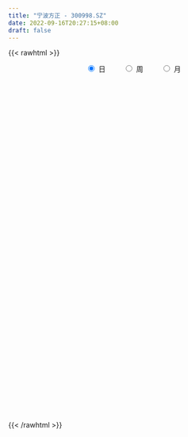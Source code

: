 ```yaml
---
title: "宁波方正 - 300998.SZ"
date: 2022-09-16T20:27:15+08:00
draft: false
---
```

{{< rawhtml >}}
    <div style="text-align: center">
        <label style="padding: 1rem;"><input style="margin-right: .5rem" type="radio" name="period" value="D" checked onclick="period_change(this)">日</label>
        <label style="padding: 1rem;"><input style="margin-right: .5rem" type="radio" name="period" value="W" onclick="period_change(this)">周</label>
        <label style="padding: 1rem;"><input style="margin-right: .5rem" type="radio" name="period" value="M" onclick="period_change(this)">月</label>
    </div>
    <div id="chart" style="height: 700px;"></div> 
    <script type="text/javascript">
        const D_v = [194118.95,189286.16,141268.18,119523.08,95847.47,95579.51,67850.25,119116.61,149115.11,89065.65,101033.4,66271.3,55108.1,84564.67,74603.07,54108.83,44601.75,29994.77,30053.89,32319.7,35624.27,26623.19,24610.77,35026.93,45873.94,32219.14,18518.28,25551.3,28344.41,23482.8,21945.53,15565.78,36540.2,29371.87,21600.37,20499.33,27660.22,21872.91,21195.63,20225.65,24763.2,18990.28,25694.02,22154.19,58344.57,153174.03,94638.72,94205.49,64392.54,51288.02,67012.03,103415.77,69422.03,57480.58,36537.52,38045.66,36395.91,29997.28,28088.37,21041.3,34044.39,23929.72,16576.25,33082.67,30580.01,21547.08,23452.25,17988.75,78002.96,52108.42,39174.55,22878.76,22743.02,22973.64,14823.04,17221.97,14241.05,14194.02,13946.41,15005.69,10749.74,7511.0,18659.13,16376.48,21943.37,15303.8,27972.08,50652.29,33476.99,27578.58,73091.59,71469.0,42311.49,29539.39,26985.57,30213.32,70508.69,55959.99,52143.88,23650.49,31963.13,27710.78,17081.02,20266.23,34044.94,39354.96,34528.13,36210.76,60694.54,193269.95,181631.54,165568.54,126355.29,99744.13,97493.49,93917.59,144104.94,124018.06,115712.22,57725.38,75499.29,57710.05,53380.93,114267.93,98161.13,82992.98,52364.32,37914.53,32248.19,42704.12,44142.1,73442.44,63804.73,60502.82,55328.79,39323.5,40423.78,29083.63,46224.78,45867.68,24391.73,21448.08,20861.97,22734.98,24075.0,26712.73,29305.54,19401.86,18542.16,15036.2,32098.54,32284.31,31231.92,41664.76,36409.11,49935.71,26315.21,34156.31,18065.42,11434.04,16442.02,14869.5,11891.48,11710.82,9557.49,8967.56,11911.31,15713.39,14377.63,14667.2,19229.46,32816.21,51779.71,36004.41,30740.94,28471.23,33263.72,30723.01,33817.22,44879.06,78578.48,60657.23,78966.59,58469.21,31936.26,30850.83,26250.72,32150.14,28500.77,24746.35,23636.05,23348.39,29350.67,17138.08,29763.08,20289.39,16133.37,12577.83,12281.66,10598.29,20249.48,14789.2,12024.0,16059.83,12618.47,15705.01,17905.01,26605.23,20608.83,15261.11,10937.78,22205.56,80656.75,83756.97,72144.37,71390.73,106399.17,69163.65,55630.95,46415.34,36068.29,51990.98,47982.72,30172.1,22206.49,33809.04,56184.74,32428.98,69283.69,41531.42,58036.23,41486.04,29753.9,24164.26,35753.16,43448.23,25065.12,23166.08,22166.0,19861.79,19748.4,24804.07,38787.77,36861.05,28663.13,20790.81,74501.21,52114.77,41749.44,41545.72,43896.87,33645.58,57368.28,41064.53,33427.36,39735.5,60912.97,57987.17,57964.51,53681.88,47949.72,44345.35,27167.85,36431.11,25521.9,45582.56,54968.11,39675.22,21305.16,20488.69,12325.66,15965.84,54387.46,32570.24,40768.27,25168.68,25229.13,18895.43,17431.79,13407.0,23257.0,25826.36,24661.9,37097.54,30013.79,25749.48,17573.68,24955.0,27508.06,17802.22,15991.16,19870.82,25850.01,14514.27,28981.55,21303.55,20763.31,20407.22,26985.4,12938.47,13412.11,10378.9,7168.47,5424.0,6596.72,8662.0,4924.0,4404.01,4299.0,4521.0,5264.63,4704.01,5352.0,4526.8,7168.21,7828.01,4957.71]
const D_histogram = [0.0,-0.1786894587,-0.5872388698,-1.0851959427,-1.4625579121,-1.6072007097,-1.6732298154,-1.2296049848,-0.8922341341,-0.8106972205,-0.5485995877,-0.4251354552,-0.2779191908,-0.0105803477,0.2089305661,0.216725555,0.1534598266,0.1520059608,0.0958505454,0.0113254387,-0.0004222621,-0.0757040802,-0.0711789384,0.0273268635,0.1482411469,0.1686723823,0.1744450902,0.2405293366,0.3027508049,0.2890381227,0.2131133884,0.1661455571,-0.025238769,-0.158566019,-0.2002903316,-0.194719471,-0.2404015738,-0.2986727933,-0.3125977935,-0.3394046556,-0.2527677559,-0.1321772299,0.0177143614,0.1512699343,0.5742033919,1.1307829926,1.2045832785,1.265286581,1.1585525434,1.0398095298,0.9901464282,1.0575182684,0.9389471762,0.7040772385,0.4880694063,0.311964001,0.137480539,0.0998441963,0.0074129805,-0.0979415061,-0.2892511034,-0.4324884126,-0.4637101645,-0.4571288652,-0.5301792512,-0.4923883274,-0.4274645096,-0.3071201504,-0.0057618907,0.1080028521,0.0750033579,0.0607020284,-0.0031714404,-0.0156262816,-0.0577057147,-0.128141228,-0.124297001,-0.0616885385,-0.025377834,-0.0558971052,-0.1112605997,-0.1586184883,-0.1617384475,-0.0944790834,0.0378328793,0.0845572786,0.1592342742,0.3186295805,0.3465441205,0.2566107078,0.356041787,0.4507145268,0.4623861707,0.3827161955,0.3263185804,0.2956548129,0.2731196377,0.0737196244,-0.070535887,-0.1833540179,-0.1648366487,-0.1839347789,-0.1856222436,-0.1637601541,-0.0960016326,0.0220795656,0.1182366361,0.5310228021,1.1908924931,1.8253720395,2.6924198106,2.6702179937,2.5318151217,2.1452895392,1.6843504035,1.3572768462,1.2494134292,0.8975710578,0.2439180676,-0.2307897818,-0.4536936789,-0.6375170741,-0.7551237328,-0.6950673045,-1.031931404,-1.1393558215,-1.3423562389,-1.3764951957,-1.3451786702,-1.2414173442,-1.1146423954,-0.8805453616,-0.7706879016,-0.5901795389,-0.6485600984,-0.7723609215,-0.669177796,-0.6407603646,-0.5890344579,-0.6919087349,-0.7500583019,-0.7224487952,-0.6683294869,-0.6186915898,-0.5941143608,-0.4734980336,-0.4262034738,-0.3280942302,-0.305915198,-0.2609555636,-0.1549781522,-0.0223400311,0.0773484794,0.1714043355,0.1985344504,0.0025144662,-0.0869763603,-0.2477588477,-0.3574403681,-0.375559766,-0.4270195864,-0.394873756,-0.4081135129,-0.3211787024,-0.2250594267,-0.1257947515,-0.0135210916,0.0097923352,-0.0366607685,-0.0113662112,0.0914216753,0.1529448836,0.293520479,0.279047977,0.3181266836,0.3203498813,0.3841417436,0.3565832428,0.422371551,0.5269401892,0.6906144044,0.8262975366,0.9794745551,0.798949631,0.646652831,0.4177267608,0.2047882087,0.1248852485,0.1137633039,-0.0421863997,-0.2142696741,-0.2988875284,-0.3037832432,-0.324132011,-0.2126002908,-0.1992691291,-0.2139094801,-0.2614194116,-0.2970888571,-0.2953483432,-0.3595609793,-0.3339289766,-0.3202133986,-0.335015796,-0.3061645691,-0.275655603,-0.3146399073,-0.2897595287,-0.2797388685,-0.291045066,-0.2500066443,-0.1579576396,0.2436725407,0.3754762974,0.5409912126,0.6481647815,0.7697496847,0.5208204329,0.1593741661,-0.0600055231,-0.3210170137,-0.3007851174,-0.1359210095,-0.0859334721,-0.0388971295,0.0843226494,0.2058833226,0.2512775392,0.4291364393,0.4352982382,0.4754800429,0.4061594887,0.318138227,0.2688717373,0.2841564039,0.122109707,0.0249720456,-0.0947315897,-0.1321052595,-0.162840889,-0.2084933926,-0.1827695759,-0.0551663064,0.0805899902,0.099284401,0.1193434285,0.1740339512,0.2350418419,0.210121648,0.1155782508,0.0835591589,0.0443538879,0.1098122479,0.1216800529,0.0837426336,0.0087280206,0.0624436181,0.1134763792,0.2173296305,0.2864471107,0.1763543658,0.1673510042,0.1075654356,0.0909534186,0.0733473267,0.1184152454,0.1816264703,0.1101685773,0.0426750275,-0.0922832038,-0.1697063124,-0.209174785,-0.091482062,-0.0095183914,0.0623686171,0.0997784704,0.1127520324,0.1081959669,0.0313799492,-0.0363559508,-0.0220147819,0.0156274967,0.0384239752,0.0863706806,-0.0096206939,-0.1250435205,-0.1958939958,-0.2761282851,-0.23232618,-0.2369915707,-0.2674216697,-0.2307474515,-0.2248859338,-0.2266447503,-0.1993858901,-0.1925662477,-0.1525273927,-0.1808488402,-0.1729009797,-0.1932969142,-0.2497319149,-0.311826189,-0.3269148921,-0.3282361033,-0.2805437891,-0.3156723523,-0.3433527377,-0.2996752872,-0.2415966999,-0.1801765699,-0.1194711116,-0.1023287054,-0.0965635893,-0.0705700716,-0.0465012728,-0.0956321978,-0.1221176083]
const D_fast = [0.0,-0.2233618234,-0.7787209519,-1.5479770105,-2.290978458,-2.8374214329,-3.3217579925,-3.1855344081,-3.0712220909,-3.1923594824,-3.0674117466,-3.0502314779,-2.9724950112,-2.7078012551,-2.4360576996,-2.374081322,-2.3989820938,-2.3624344694,-2.3946272484,-2.4763209955,-2.4881742617,-2.5823820999,-2.5956516927,-2.4903141749,-2.3323396049,-2.2697402738,-2.2203562934,-2.0941397128,-1.9562305433,-1.8976836949,-1.920330082,-1.9257615241,-2.1234555425,-2.2964242971,-2.3882211927,-2.4313301999,-2.5371126961,-2.6700521139,-2.7621265625,-2.8737845885,-2.8503396278,-2.7627934092,-2.6084732277,-2.4371001711,-1.8706158656,-1.0313405167,-0.6563944112,-0.2793694634,-0.0964653652,0.0447440037,0.2426175091,0.5743689165,0.6905346183,0.6316839902,0.5376935096,0.4395791045,0.2994657773,0.2867904837,0.196212513,0.0663726499,-0.1972497233,-0.4486091356,-0.5957584286,-0.7034593456,-0.9090545444,-0.9943607025,-1.0363030121,-0.9927386905,-0.6928209035,-0.5520554476,-0.5663041024,-0.5654299248,-0.6300962537,-0.6464576652,-0.7029635271,-0.8054343473,-0.8326643706,-0.7854780427,-0.7555117968,-0.8000053443,-0.8831839887,-0.9701964994,-1.0137510704,-0.9701114772,-0.8283412947,-0.7604775757,-0.6459920115,-0.4069393101,-0.2923887399,-0.3181694757,-0.1297279498,0.0776234217,0.2048916083,0.220900682,0.246082712,0.2893326477,0.3350773819,0.1541072747,-0.0077822084,-0.1664388438,-0.1891306368,-0.2542124617,-0.3023054873,-0.3213834363,-0.277625323,-0.1540242334,-0.0283080039,0.5172338626,1.474826677,2.5656492332,4.1058019569,4.7511546384,5.2457055468,5.3955023492,5.3556508143,5.3678964686,5.5723864089,5.4449368019,4.8522633286,4.3198580338,3.983530717,3.6403280532,3.3339404613,3.2202300635,2.625383113,2.2331197402,1.694530263,1.3162675073,1.0112893652,0.8046963552,0.6528107051,0.6667713985,0.5839568832,0.6169203611,0.396399777,0.0795087236,0.0153974,-0.1163752598,-0.2119079675,-0.4877594283,-0.7334235708,-0.8864262628,-0.9993893262,-1.1044243266,-1.2283756878,-1.226133869,-1.2853901777,-1.2693044915,-1.3236042589,-1.3438835153,-1.276650642,-1.1495975287,-1.0305718984,-0.8936649584,-0.8169012309,-1.0122925986,-1.1235275151,-1.3462497144,-1.5452913269,-1.6573006663,-1.8155153832,-1.8820879919,-1.997356127,-1.990715992,-1.950861573,-1.8830455858,-1.7741521988,-1.7483906882,-1.804008984,-1.7815559795,-1.6559126742,-1.556153245,-1.3421975298,-1.2869080376,-1.16829766,-1.085986992,-0.9261596938,-0.8645723839,-0.693191188,-0.4568875025,-0.1205596861,0.2216978302,0.6197434874,0.6389559711,0.6483223789,0.5238279989,0.3620864989,0.3134048508,0.3307237322,0.1642274286,-0.0614232642,-0.2207630006,-0.3016045263,-0.4029862968,-0.3446046493,-0.3810907699,-0.4492084909,-0.5620732753,-0.6720149351,-0.7441115069,-0.8982143879,-0.9560646293,-1.022402401,-1.1209587475,-1.1686486628,-1.2070535975,-1.3246978785,-1.3722573821,-1.432171439,-1.5162389031,-1.5377021424,-1.4851425477,-1.0225942322,-0.7969214011,-0.4961586828,-0.2269439185,0.0870784059,-0.0316457377,-0.3532484629,-0.587629533,-0.9288952769,-0.98385966,-0.8529758045,-0.8244716351,-0.7871595749,-0.6428591337,-0.4698276298,-0.3616140284,-0.0764710184,0.03851534,0.1975671555,0.2297864735,0.2212997685,0.2392512131,0.3255749807,0.1940557105,0.1031610605,-0.0402254723,-0.1106254569,-0.1820713086,-0.2798471604,-0.2998157377,-0.1860040448,-0.0301002507,0.0134152604,0.063310145,0.1615091555,0.2812775067,0.3088877248,0.2432388903,0.2321095881,0.2039927891,0.2969042111,0.3391920293,0.3221902684,0.2493576606,0.3186841626,0.3980860185,0.5562716774,0.6970009352,0.6309967818,0.6638311713,0.6309369616,0.6370632992,0.6377940389,0.7124657691,0.8210836115,0.7771678629,0.7203430699,0.5623140376,0.4424643509,0.3507021821,0.4455243897,0.5251084624,0.6125876252,0.674942096,0.7161036661,0.7385965924,0.669625562,0.5928006743,0.6016381477,0.6431873004,0.6755897728,0.7451291483,0.6467326003,0.5000488936,0.3802249194,0.2309585587,0.2166791188,0.1527658355,0.0554803191,0.0344676744,-0.0158922914,-0.0743122955,-0.0968999078,-0.1382218274,-0.1363148204,-0.209848478,-0.2451258624,-0.3138460256,-0.4327140049,-0.5727648263,-0.6695822525,-0.7529624894,-0.7754061225,-0.8894527738,-1.0029713437,-1.034212715,-1.0365333026,-1.0201573151,-0.9893196347,-0.9977594049,-1.016135186,-1.0077841863,-0.9953407057,-1.0683796801,-1.1253944927]
const D_slow = [0.0,-0.0446723647,-0.1914820821,-0.4627810678,-0.8284205458,-1.2302207233,-1.6485281771,-1.9559294233,-2.1789879568,-2.381662262,-2.5188121589,-2.6250960227,-2.6945758204,-2.6972209073,-2.6449882658,-2.590806877,-2.5524419204,-2.5144404302,-2.4904777938,-2.4876464341,-2.4877519997,-2.5066780197,-2.5244727543,-2.5176410384,-2.4805807517,-2.4384126561,-2.3948013836,-2.3346690494,-2.2589813482,-2.1867218175,-2.1334434704,-2.0919070812,-2.0982167734,-2.1378582782,-2.1879308611,-2.2366107288,-2.2967111223,-2.3713793206,-2.449528769,-2.5343799329,-2.5975718719,-2.6306161793,-2.626187589,-2.5883701054,-2.4448192575,-2.1621235093,-1.8609776897,-1.5446560444,-1.2550179086,-0.9950655261,-0.7475289191,-0.483149352,-0.2484125579,-0.0723932483,0.0496241033,0.1276151035,0.1619852383,0.1869462874,0.1887995325,0.164314156,0.0920013801,-0.016120723,-0.1320482641,-0.2463304804,-0.3788752932,-0.5019723751,-0.6088385025,-0.6856185401,-0.6870590128,-0.6600582997,-0.6413074603,-0.6261319532,-0.6269248133,-0.6308313837,-0.6452578124,-0.6772931193,-0.7083673696,-0.7237895042,-0.7301339627,-0.744108239,-0.771923389,-0.811578011,-0.8520126229,-0.8756323938,-0.866174174,-0.8450348543,-0.8052262857,-0.7255688906,-0.6389328605,-0.5747801835,-0.4857697368,-0.3730911051,-0.2574945624,-0.1618155135,-0.0802358684,-0.0063221652,0.0619577442,0.0803876503,0.0627536786,0.0169151741,-0.0242939881,-0.0702776828,-0.1166832437,-0.1576232822,-0.1816236904,-0.176103799,-0.14654464,-0.0137889395,0.2839341838,0.7402771937,1.4133821463,2.0809366448,2.7138904252,3.25021281,3.6713004109,4.0106196224,4.3229729797,4.5473657441,4.608345261,4.5506478156,4.4372243959,4.2778451273,4.0890641941,3.915297368,3.657314517,3.3724755616,3.0368865019,2.692762703,2.3564680354,2.0461136994,1.7674531005,1.5473167601,1.3546447847,1.2070999,1.0449598754,0.851869645,0.684575196,0.5243851049,0.3771264904,0.2041493067,0.0166347312,-0.1639774676,-0.3310598393,-0.4857327368,-0.634261327,-0.7526358354,-0.8591867038,-0.9412102614,-1.0176890609,-1.0829279518,-1.1216724898,-1.1272574976,-1.1079203778,-1.0650692939,-1.0154356813,-1.0148070647,-1.0365511548,-1.0984908667,-1.1878509588,-1.2817409003,-1.3884957969,-1.4872142359,-1.5892426141,-1.6695372897,-1.7258021463,-1.7572508342,-1.7606311071,-1.7581830233,-1.7673482155,-1.7701897683,-1.7473343495,-1.7090981286,-1.6357180088,-1.5659560146,-1.4864243437,-1.4063368733,-1.3103014374,-1.2211556267,-1.115562739,-0.9838276917,-0.8111740906,-0.6045997064,-0.3597310677,-0.1599936599,0.0016695478,0.1061012381,0.1572982902,0.1885196023,0.2169604283,0.2064138284,0.1528464099,0.0781245278,0.0021787169,-0.0788542858,-0.1320043585,-0.1818216408,-0.2352990108,-0.3006538637,-0.374926078,-0.4487631638,-0.5386534086,-0.6221356527,-0.7021890024,-0.7859429514,-0.8624840937,-0.9313979944,-1.0100579713,-1.0824978534,-1.1524325705,-1.2251938371,-1.2876954981,-1.327184908,-1.2662667729,-1.1723976985,-1.0371498954,-0.8751087,-0.6826712788,-0.5524661706,-0.5126226291,-0.5276240098,-0.6078782633,-0.6830745426,-0.717054795,-0.738538163,-0.7482624454,-0.727181783,-0.6757109524,-0.6128915676,-0.5056074577,-0.3967828982,-0.2779128875,-0.1763730153,-0.0968384585,-0.0296205242,0.0414185768,0.0719460035,0.0781890149,0.0545061175,0.0214798026,-0.0192304196,-0.0713537678,-0.1170461618,-0.1308377384,-0.1106902408,-0.0858691406,-0.0560332835,-0.0125247957,0.0462356648,0.0987660768,0.1276606395,0.1485504292,0.1596389012,0.1870919632,0.2175119764,0.2384476348,0.24062964,0.2562405445,0.2846096393,0.3389420469,0.4105538246,0.454642416,0.4964801671,0.523371526,0.5461098806,0.5644467123,0.5940505236,0.6394571412,0.6669992855,0.6776680424,0.6545972415,0.6121706634,0.5598769671,0.5370064516,0.5346268538,0.550219008,0.5751636256,0.6033516337,0.6304006255,0.6382456128,0.6291566251,0.6236529296,0.6275598038,0.6371657976,0.6587584677,0.6563532942,0.6250924141,0.5761189152,0.5070868439,0.4490052989,0.3897574062,0.3229019888,0.2652151259,0.2089936424,0.1523324549,0.1024859823,0.0543444204,0.0162125722,-0.0289996378,-0.0722248827,-0.1205491113,-0.18298209,-0.2609386373,-0.3426673603,-0.4247263861,-0.4948623334,-0.5737804215,-0.6596186059,-0.7345374277,-0.7949366027,-0.8399807452,-0.8698485231,-0.8954306994,-0.9195715968,-0.9372141147,-0.9488394329,-0.9727474823,-1.0032768844]
const D_data = [['2021-06-02', 40.0, 44.8, 36.68, 48.16],['2021-06-03', 47.0, 42.0, 42.0, 53.61],['2021-06-04', 36.0, 37.2, 35.5, 42.0],['2021-06-07', 35.01, 32.9, 32.5, 36.5],['2021-06-08', 32.2, 30.92, 30.59, 33.86],['2021-06-09', 30.77, 31.04, 29.37, 31.99],['2021-06-10', 30.25, 29.93, 29.88, 31.11],['2021-06-11', 30.8, 35.92, 30.7, 35.92],['2021-06-15', 38.09, 35.56, 34.92, 41.66],['2021-06-16', 34.0, 32.48, 31.59, 34.88],['2021-06-17', 31.8, 34.78, 31.08, 38.0],['2021-06-18', 34.78, 33.33, 33.0, 35.0],['2021-06-21', 32.13, 33.7, 31.61, 34.88],['2021-06-22', 32.98, 35.83, 32.98, 37.85],['2021-06-23', 35.3, 36.25, 34.6, 37.5],['2021-06-24', 36.3, 34.01, 33.9, 36.3],['2021-06-25', 34.2, 32.75, 32.07, 34.5],['2021-06-28', 32.6, 33.11, 32.0, 33.38],['2021-06-29', 33.12, 32.01, 32.0, 33.13],['2021-06-30', 31.81, 30.96, 30.6, 32.2],['2021-07-01', 30.6, 31.26, 29.82, 32.0],['2021-07-02', 30.77, 29.84, 29.77, 30.87],['2021-07-05', 30.03, 30.23, 29.5, 30.67],['2021-07-06', 30.15, 31.31, 29.83, 31.55],['2021-07-07', 31.05, 31.9, 30.91, 32.72],['2021-07-08', 31.55, 30.8, 30.5, 32.25],['2021-07-09', 30.8, 30.48, 30.0, 30.87],['2021-07-12', 30.25, 31.26, 30.25, 31.87],['2021-07-13', 31.04, 31.45, 31.02, 32.15],['2021-07-14', 31.78, 30.55, 30.13, 31.78],['2021-07-15', 30.6, 29.42, 29.28, 31.0],['2021-07-16', 29.45, 29.3, 28.95, 29.93],['2021-07-19', 29.25, 26.6, 26.6, 29.32],['2021-07-20', 26.08, 26.07, 25.59, 26.76],['2021-07-21', 26.08, 26.29, 25.95, 26.52],['2021-07-22', 26.3, 26.31, 25.9, 26.68],['2021-07-23', 26.4, 25.06, 24.95, 26.4],['2021-07-26', 25.06, 24.07, 23.68, 25.06],['2021-07-27', 23.82, 23.84, 23.8, 25.1],['2021-07-28', 23.84, 22.95, 22.59, 24.49],['2021-07-29', 23.0, 23.93, 23.0, 24.48],['2021-07-30', 23.96, 24.39, 23.9, 24.63],['2021-08-02', 24.52, 25.07, 24.52, 26.0],['2021-08-03', 24.82, 25.33, 24.81, 25.95],['2021-08-04', 25.7, 30.4, 25.14, 30.4],['2021-08-05', 30.8, 35.09, 30.43, 36.48],['2021-08-06', 32.8, 31.4, 31.05, 33.18],['2021-08-09', 31.38, 32.35, 29.86, 33.97],['2021-08-10', 32.43, 30.9, 30.4, 32.54],['2021-08-11', 30.55, 30.86, 30.17, 31.69],['2021-08-12', 30.49, 31.96, 30.2, 32.9],['2021-08-13', 31.82, 34.21, 31.19, 35.0],['2021-08-16', 34.6, 32.49, 31.59, 34.8],['2021-08-17', 31.88, 30.71, 30.65, 33.82],['2021-08-18', 30.02, 30.2, 30.0, 31.3],['2021-08-19', 31.02, 29.97, 29.97, 31.9],['2021-08-20', 29.12, 29.24, 28.43, 29.86],['2021-08-23', 29.02, 30.5, 29.02, 30.92],['2021-08-24', 31.15, 29.53, 29.47, 31.2],['2021-08-25', 29.54, 28.82, 28.71, 29.75],['2021-08-26', 28.99, 26.8, 26.7, 28.99],['2021-08-27', 27.02, 26.21, 26.13, 27.34],['2021-08-30', 26.77, 26.77, 26.33, 26.8],['2021-08-31', 26.68, 26.78, 25.43, 27.49],['2021-09-01', 26.4, 25.16, 25.03, 26.53],['2021-09-02', 24.95, 25.98, 24.95, 26.07],['2021-09-03', 25.88, 26.15, 25.78, 26.86],['2021-09-06', 26.25, 26.96, 26.09, 26.96],['2021-09-07', 28.3, 30.15, 28.28, 32.35],['2021-09-08', 28.61, 28.87, 28.3, 29.16],['2021-09-09', 28.2, 27.23, 27.15, 28.85],['2021-09-10', 27.24, 27.3, 27.0, 27.95],['2021-09-13', 27.09, 26.4, 26.24, 27.23],['2021-09-14', 26.4, 26.74, 26.3, 27.29],['2021-09-15', 26.91, 26.1, 26.02, 27.11],['2021-09-16', 26.31, 25.27, 25.27, 26.47],['2021-09-17', 25.3, 25.82, 25.3, 25.94],['2021-09-22', 25.51, 26.56, 25.33, 26.58],['2021-09-23', 26.7, 26.36, 26.21, 26.78],['2021-09-24', 26.4, 25.4, 25.4, 26.66],['2021-09-27', 25.5, 24.68, 24.47, 25.8],['2021-09-28', 24.61, 24.28, 24.2, 24.9],['2021-09-29', 24.0, 24.45, 23.89, 26.1],['2021-09-30', 24.45, 25.28, 24.01, 25.9],['2021-10-08', 25.29, 26.49, 25.01, 26.49],['2021-10-11', 26.49, 25.83, 25.7, 26.6],['2021-10-12', 25.79, 26.49, 25.79, 27.4],['2021-10-13', 26.3, 28.27, 25.6, 29.0],['2021-10-14', 27.5, 27.3, 27.01, 28.38],['2021-10-15', 27.26, 25.81, 25.8, 27.3],['2021-10-18', 25.81, 28.38, 25.36, 30.3],['2021-10-19', 27.99, 29.11, 27.65, 29.98],['2021-10-20', 28.6, 28.68, 27.8, 29.49],['2021-10-21', 28.8, 27.66, 27.47, 29.1],['2021-10-22', 27.65, 27.85, 26.9, 28.16],['2021-10-25', 27.58, 28.18, 27.06, 28.53],['2021-10-26', 29.56, 28.37, 28.3, 32.49],['2021-10-27', 26.29, 25.7, 25.68, 27.5],['2021-10-28', 25.4, 25.47, 23.88, 26.65],['2021-10-29', 25.25, 25.07, 24.37, 25.5],['2021-11-01', 25.0, 26.32, 24.82, 26.56],['2021-11-02', 27.03, 25.7, 25.54, 27.48],['2021-11-03', 25.33, 25.7, 25.18, 26.28],['2021-11-04', 26.03, 25.89, 25.71, 26.45],['2021-11-05', 25.55, 26.58, 25.42, 27.16],['2021-11-08', 26.58, 27.66, 26.21, 27.95],['2021-11-09', 27.17, 28.0, 27.15, 28.1],['2021-11-10', 33.6, 33.6, 33.6, 33.6],['2021-11-11', 39.99, 40.32, 39.0, 40.32],['2021-11-12', 43.0, 44.8, 38.77, 47.8],['2021-11-15', 43.31, 53.76, 42.7, 53.76],['2021-11-16', 51.0, 47.31, 45.18, 51.5],['2021-11-17', 46.86, 47.85, 45.94, 49.38],['2021-11-18', 46.06, 45.62, 43.73, 47.2],['2021-11-19', 45.46, 44.42, 43.21, 45.8],['2021-11-22', 43.74, 45.73, 43.74, 46.01],['2021-11-23', 46.1, 48.94, 44.11, 50.49],['2021-11-24', 47.0, 46.13, 46.02, 50.99],['2021-11-25', 43.89, 40.73, 40.61, 44.3],['2021-11-26', 41.22, 40.57, 40.08, 41.4],['2021-11-29', 40.4, 42.2, 40.4, 42.98],['2021-11-30', 42.3, 41.77, 40.96, 43.45],['2021-12-01', 40.72, 41.82, 40.72, 42.8],['2021-12-02', 42.35, 43.88, 40.4, 45.3],['2021-12-03', 41.33, 38.0, 37.73, 41.95],['2021-12-06', 37.95, 39.3, 37.18, 40.58],['2021-12-07', 38.8, 36.72, 36.45, 39.3],['2021-12-08', 36.49, 37.51, 36.49, 37.56],['2021-12-09', 37.41, 37.59, 37.02, 37.9],['2021-12-10', 37.5, 38.14, 37.08, 38.95],['2021-12-13', 37.0, 38.38, 36.5, 38.88],['2021-12-14', 37.97, 40.14, 37.68, 40.49],['2021-12-15', 39.0, 39.06, 38.54, 40.78],['2021-12-16', 39.06, 40.37, 38.8, 40.75],['2021-12-17', 39.77, 37.37, 37.2, 40.4],['2021-12-20', 36.91, 35.62, 35.62, 37.82],['2021-12-21', 36.49, 37.94, 35.8, 38.1],['2021-12-22', 37.76, 36.92, 36.83, 38.46],['2021-12-23', 38.16, 37.0, 36.6, 38.9],['2021-12-24', 37.11, 34.45, 34.33, 37.62],['2021-12-27', 34.35, 34.01, 33.5, 34.6],['2021-12-28', 34.02, 34.4, 33.8, 34.54],['2021-12-29', 34.01, 34.36, 33.66, 34.76],['2021-12-30', 34.48, 34.01, 33.98, 35.31],['2021-12-31', 34.45, 33.33, 33.26, 34.75],['2022-01-04', 33.58, 34.4, 33.58, 34.6],['2022-01-05', 34.05, 33.46, 32.4, 34.71],['2022-01-06', 33.3, 34.06, 33.01, 34.44],['2022-01-07', 34.06, 33.04, 32.77, 34.5],['2022-01-10', 33.02, 33.13, 32.16, 33.4],['2022-01-11', 33.09, 33.98, 32.75, 34.85],['2022-01-12', 33.83, 34.73, 33.31, 34.73],['2022-01-13', 34.74, 34.81, 34.05, 35.5],['2022-01-14', 34.57, 35.21, 34.57, 36.36],['2022-01-17', 34.77, 34.7, 34.51, 36.14],['2022-01-18', 34.27, 31.38, 31.32, 34.58],['2022-01-19', 31.27, 31.76, 31.08, 32.93],['2022-01-20', 31.58, 29.9, 29.49, 32.32],['2022-01-21', 29.9, 29.4, 29.12, 30.29],['2022-01-24', 29.56, 29.73, 29.25, 30.15],['2022-01-25', 29.67, 28.61, 28.44, 30.45],['2022-01-26', 28.86, 29.07, 28.5, 29.91],['2022-01-27', 29.35, 28.01, 27.94, 29.35],['2022-01-28', 28.27, 28.94, 28.01, 28.95],['2022-02-07', 29.06, 29.09, 28.98, 29.85],['2022-02-08', 29.06, 29.27, 28.51, 29.3],['2022-02-09', 29.15, 29.7, 29.0, 29.7],['2022-02-10', 29.7, 28.7, 28.45, 29.81],['2022-02-11', 28.43, 27.5, 27.26, 28.7],['2022-02-14', 27.25, 28.07, 26.99, 28.65],['2022-02-15', 28.19, 29.17, 27.81, 29.37],['2022-02-16', 30.22, 28.95, 28.22, 30.5],['2022-02-17', 28.95, 30.43, 28.62, 31.5],['2022-02-18', 28.89, 28.83, 27.9, 29.49],['2022-02-21', 28.5, 29.59, 28.41, 29.78],['2022-02-22', 29.63, 29.29, 28.66, 30.35],['2022-02-23', 29.3, 30.33, 29.17, 30.6],['2022-02-24', 30.2, 29.4, 29.0, 30.89],['2022-02-25', 29.77, 30.82, 29.77, 31.14],['2022-02-28', 30.68, 32.0, 29.69, 32.0],['2022-03-01', 32.0, 33.83, 31.36, 37.4],['2022-03-02', 33.82, 34.8, 33.01, 35.27],['2022-03-03', 34.6, 36.46, 33.81, 37.1],['2022-03-04', 35.51, 32.88, 32.85, 35.51],['2022-03-07', 32.41, 32.9, 32.3, 33.92],['2022-03-08', 33.3, 31.34, 30.96, 33.35],['2022-03-09', 31.5, 30.61, 29.27, 32.0],['2022-03-10', 30.69, 31.64, 30.69, 32.93],['2022-03-11', 31.45, 32.38, 31.01, 32.45],['2022-03-14', 32.0, 30.17, 30.17, 32.0],['2022-03-15', 30.0, 29.0, 29.0, 31.19],['2022-03-16', 30.03, 29.21, 27.85, 30.03],['2022-03-17', 29.32, 29.73, 29.32, 30.95],['2022-03-18', 29.4, 29.21, 28.77, 29.6],['2022-03-21', 29.66, 30.88, 29.31, 30.98],['2022-03-22', 30.5, 29.8, 29.7, 30.84],['2022-03-23', 30.0, 29.25, 29.1, 30.23],['2022-03-24', 29.0, 28.44, 28.36, 29.19],['2022-03-25', 28.47, 28.09, 28.02, 29.04],['2022-03-28', 28.1, 28.17, 27.58, 28.63],['2022-03-29', 28.18, 26.84, 26.56, 28.83],['2022-03-30', 26.73, 27.5, 26.73, 27.66],['2022-03-31', 27.5, 27.1, 27.0, 27.86],['2022-04-01', 27.1, 26.37, 26.11, 27.1],['2022-04-06', 26.4, 26.58, 26.06, 26.99],['2022-04-07', 26.39, 26.4, 25.98, 27.23],['2022-04-08', 26.29, 25.13, 24.98, 26.4],['2022-04-11', 26.18, 25.5, 25.4, 27.5],['2022-04-12', 25.01, 25.02, 24.08, 25.19],['2022-04-13', 24.53, 24.35, 23.9, 25.19],['2022-04-14', 24.35, 24.69, 24.31, 25.15],['2022-04-15', 24.5, 25.34, 23.82, 25.97],['2022-04-18', 26.38, 30.41, 26.38, 30.41],['2022-04-19', 30.42, 28.55, 28.16, 31.5],['2022-04-20', 28.85, 29.99, 28.29, 31.35],['2022-04-21', 28.5, 30.34, 28.5, 31.57],['2022-04-22', 29.89, 31.6, 29.32, 34.35],['2022-04-25', 29.63, 27.04, 26.49, 29.7],['2022-04-26', 26.04, 24.17, 24.06, 27.35],['2022-04-27', 23.0, 24.34, 21.77, 24.44],['2022-04-28', 23.58, 22.28, 22.1, 24.31],['2022-04-29', 22.29, 24.81, 22.29, 25.35],['2022-05-05', 25.5, 26.85, 25.42, 27.17],['2022-05-06', 25.54, 25.8, 25.3, 26.79],['2022-05-09', 25.82, 25.87, 25.66, 26.64],['2022-05-10', 25.87, 27.2, 25.05, 27.2],['2022-05-11', 27.2, 27.86, 26.9, 29.51],['2022-05-12', 27.46, 27.45, 27.38, 28.4],['2022-05-13', 27.85, 29.91, 27.35, 30.68],['2022-05-16', 29.67, 28.54, 28.28, 29.82],['2022-05-17', 28.64, 29.41, 27.46, 30.2],['2022-05-18', 29.0, 28.28, 28.13, 29.5],['2022-05-19', 27.9, 27.89, 26.96, 28.55],['2022-05-20', 28.52, 28.23, 27.68, 28.6],['2022-05-23', 28.28, 29.17, 28.23, 29.47],['2022-05-24', 28.98, 26.72, 26.72, 30.15],['2022-05-25', 26.53, 26.9, 26.2, 27.44],['2022-05-26', 27.4, 26.01, 25.7, 27.4],['2022-05-27', 26.06, 26.53, 26.06, 27.95],['2022-05-30', 26.6, 26.31, 25.63, 27.0],['2022-05-31', 26.31, 25.76, 25.35, 26.89],['2022-06-01', 25.8, 26.43, 25.58, 27.2],['2022-06-02', 26.44, 28.01, 26.25, 28.01],['2022-06-06', 28.25, 28.82, 27.83, 29.0],['2022-06-07', 28.84, 27.83, 27.8, 28.9],['2022-06-08', 27.88, 28.03, 26.6, 28.2],['2022-06-09', 29.6, 28.78, 28.6, 32.0],['2022-06-10', 28.48, 29.34, 26.89, 29.73],['2022-06-13', 28.51, 28.55, 27.83, 29.24],['2022-06-14', 28.0, 27.5, 26.55, 28.1],['2022-06-15', 27.8, 28.04, 27.25, 29.36],['2022-06-16', 27.66, 27.83, 27.63, 28.48],['2022-06-17', 27.65, 29.3, 27.11, 29.47],['2022-06-20', 29.29, 28.96, 28.33, 29.3],['2022-06-21', 29.0, 28.38, 27.89, 29.19],['2022-06-22', 28.72, 27.68, 27.68, 29.13],['2022-06-23', 27.83, 29.3, 27.83, 29.5],['2022-06-24', 29.16, 29.66, 28.71, 31.0],['2022-06-27', 29.68, 30.92, 29.27, 31.45],['2022-06-28', 30.69, 31.21, 30.18, 31.57],['2022-06-29', 30.88, 29.1, 29.0, 30.88],['2022-06-30', 29.39, 30.25, 29.19, 31.5],['2022-07-01', 29.37, 29.61, 29.02, 30.15],['2022-07-04', 30.68, 30.1, 29.86, 31.31],['2022-07-05', 29.76, 30.14, 29.31, 30.9],['2022-07-06', 29.65, 31.16, 29.41, 31.19],['2022-07-07', 31.2, 31.89, 30.52, 32.52],['2022-07-08', 31.31, 30.39, 30.2, 31.74],['2022-07-11', 30.12, 30.22, 29.19, 30.42],['2022-07-12', 30.0, 28.9, 28.89, 30.25],['2022-07-13', 28.7, 29.03, 28.26, 29.25],['2022-07-14', 28.6, 29.12, 28.6, 29.88],['2022-07-15', 28.8, 31.26, 28.8, 31.94],['2022-07-18', 31.01, 31.39, 30.91, 31.88],['2022-07-19', 31.38, 31.78, 30.91, 32.5],['2022-07-20', 32.48, 31.79, 31.14, 32.69],['2022-07-21', 32.3, 31.79, 30.9, 32.3],['2022-07-22', 31.79, 31.77, 31.3, 32.25],['2022-07-25', 32.0, 30.79, 30.55, 32.0],['2022-07-26', 30.81, 30.6, 29.71, 31.1],['2022-07-27', 30.41, 31.55, 30.41, 31.88],['2022-07-28', 31.73, 32.07, 31.5, 32.3],['2022-07-29', 32.0, 32.16, 31.71, 32.8],['2022-08-01', 33.06, 32.81, 31.88, 33.64],['2022-08-02', 32.45, 31.0, 30.79, 32.57],['2022-08-03', 31.0, 30.22, 30.01, 32.04],['2022-08-04', 30.38, 30.23, 29.8, 30.74],['2022-08-05', 30.25, 29.59, 29.22, 30.7],['2022-08-08', 29.34, 30.91, 29.02, 30.92],['2022-08-09', 30.98, 30.28, 30.2, 31.3],['2022-08-10', 30.02, 29.71, 29.55, 30.24],['2022-08-11', 29.95, 30.41, 29.5, 30.48],['2022-08-12', 30.69, 29.99, 29.51, 30.97],['2022-08-15', 29.6, 29.75, 29.2, 29.75],['2022-08-16', 30.09, 30.03, 29.9, 30.77],['2022-08-17', 30.0, 29.72, 29.26, 30.23],['2022-08-18', 29.67, 30.13, 29.5, 30.39],['2022-08-19', 29.85, 29.17, 29.05, 30.09],['2022-08-22', 28.88, 29.42, 27.65, 29.77],['2022-08-23', 29.02, 28.87, 28.73, 29.45],['2022-08-24', 28.85, 28.01, 27.81, 28.98],['2022-08-25', 28.01, 27.36, 27.07, 28.26],['2022-08-26', 27.45, 27.44, 27.08, 27.72],['2022-08-29', 27.09, 27.25, 26.85, 27.45],['2022-08-30', 27.25, 27.68, 27.0, 27.7],['2022-08-31', 27.69, 26.36, 26.35, 27.69],['2022-09-01', 26.41, 25.93, 25.79, 26.67],['2022-09-02', 26.01, 26.51, 26.01, 26.6],['2022-09-05', 26.51, 26.64, 26.37, 26.83],['2022-09-06', 26.61, 26.72, 26.41, 26.79],['2022-09-07', 26.7, 26.8, 26.5, 27.17],['2022-09-08', 26.81, 26.25, 26.25, 27.02],['2022-09-09', 26.18, 25.96, 25.82, 26.34],['2022-09-13', 25.99, 26.1, 25.9, 26.45],['2022-09-14', 25.55, 26.03, 25.01, 26.1],['2022-09-15', 26.04, 24.85, 24.58, 26.38],['2022-09-16', 24.8, 24.7, 24.7, 25.13]]
const W_v = [524673.29,497916.92,405485.46,312986.42,154615.82,156249.06,114889.82,135671.99,107047.67,354005.53,380313.85,237881.7,137101.06,125238.26,210153.44,92002.72,43146.12,53296.35,21943.37,154983.74,243397.04,232476.37,131066.1,364058.34,670792.99,535478.1899999999,399019.33,248224.14,297220.88,200923.37,113511.76,93962.29,152315.73,164881.76,66347.86,60527.38,154496.99,157016.12,321550.57,149688.72,118219.54,91045.33,73720.8,46228.49,95618.51,414347.99,259269.21,78154.82,213912.94,194971.85,149598.59,103202.03,212930.97,218205.89,233127.53,231109.31,202178.9,124472.81,142631.75,104584.05,135389.49,107022.27,105969.9,70883.35,30010.73,24140.64,24480.73]
const W_histogram = [0.0,-0.0816866097,-0.293705616,-0.4473571382,-0.7040459246,-0.7837030522,-0.8625863378,-1.1301654445,-1.2715835619,-0.8334951896,-0.3212831769,-0.2852320575,-0.4250628512,-0.4772955936,-0.3935782214,-0.3959819656,-0.3836895023,-0.3428103269,-0.2004976811,-0.1222271752,0.0856625151,0.056100696,0.1529084635,1.3898920695,2.0864946854,2.1816770686,1.9716254098,1.7497223578,1.4699615615,1.0280438583,0.6201840785,0.3066069649,0.2248552641,-0.2170846479,-0.5196970508,-0.780475044,-0.8228078371,-0.682009252,-0.4277866881,-0.2781971453,-0.3717903791,-0.4812259576,-0.6320482041,-0.7688314165,-0.7953568975,-0.3634748135,-0.4989038014,-0.48517444,-0.1784583089,-0.073279844,-0.1010442465,-0.0075087356,0.1475963893,0.2453946871,0.3271151889,0.367563712,0.432154289,0.5132493155,0.576293718,0.6157478378,0.4480440763,0.347806355,0.2164593967,0.0139317671,-0.1715713175,-0.3120376109,-0.4615115854]
const W_fast = [0.0,-0.1021082621,-0.3875536725,-0.6530444792,-1.0857447468,-1.3613276374,-1.6558575074,-2.2059779752,-2.6652919831,-2.4355774083,-2.0036861897,-2.0389430847,-2.2850395912,-2.456596232,-2.4712734151,-2.5726726508,-2.656302563,-2.7011259693,-2.6089377439,-2.5612240317,-2.3319187126,-2.3474553577,-2.2124204744,-0.627963851,0.5902624363,1.2308640866,1.5137187802,1.7292463177,1.8169759118,1.6320691731,1.3792554129,1.1423300406,1.1167921558,0.6205810819,0.1880444162,-0.267852338,-0.5158870903,-0.5455908183,-0.3983149263,-0.3182746699,-0.5048154984,-0.7345575664,-1.0433918639,-1.3723829304,-1.5977476358,-1.2567342552,-1.5168891935,-1.624453442,-1.3623518882,-1.2754933843,-1.3285188483,-1.2368605213,-1.0448562991,-0.8857093295,-0.7222100305,-0.5898705794,-0.4172414302,-0.2078340748,-0.0007162427,0.1926748364,0.136982094,0.1236959614,0.0464638523,-0.1525808355,-0.3809767495,-0.5994524456,-0.8643043164]
const W_slow = [0.0,-0.0204216524,-0.0938480564,-0.205687341,-0.3816988221,-0.5776245852,-0.7932711696,-1.0758125307,-1.3937084212,-1.6020822186,-1.6824030128,-1.7537110272,-1.85997674,-1.9793006384,-2.0776951937,-2.1766906851,-2.2726130607,-2.3583156425,-2.4084400627,-2.4389968565,-2.4175812277,-2.4035560537,-2.3653289379,-2.0178559205,-1.4962322492,-0.950812982,-0.4579066296,-0.0204760401,0.3470143503,0.6040253148,0.7590713345,0.8357230757,0.8919368917,0.8376657297,0.707741467,0.512622706,0.3069207468,0.1364184337,0.0294717617,-0.0400775246,-0.1330251194,-0.2533316088,-0.4113436598,-0.6035515139,-0.8023907383,-0.8932594417,-1.017985392,-1.139279002,-1.1838935793,-1.2022135403,-1.2274746019,-1.2293517858,-1.1924526884,-1.1311040167,-1.0493252194,-0.9574342914,-0.8493957192,-0.7210833903,-0.5770099608,-0.4230730014,-0.3110619823,-0.2241103935,-0.1699955444,-0.1665126026,-0.209405432,-0.2874148347,-0.402792731]
const W_data = [['2021-06-04', 40.0, 37.2, 35.5, 53.61],['2021-06-11', 35.01, 35.92, 29.37, 36.5],['2021-06-18', 38.09, 33.33, 31.08, 41.66],['2021-06-25', 32.13, 32.75, 31.61, 37.85],['2021-07-02', 32.6, 29.84, 29.77, 33.38],['2021-07-09', 30.03, 30.48, 29.5, 32.72],['2021-07-16', 30.25, 29.3, 28.95, 32.15],['2021-07-23', 29.25, 25.06, 24.95, 29.32],['2021-07-30', 25.06, 24.39, 22.59, 25.1],['2021-08-06', 24.52, 31.4, 24.52, 36.48],['2021-08-13', 31.38, 34.21, 29.86, 35.0],['2021-08-20', 34.6, 29.24, 28.43, 34.8],['2021-08-27', 29.02, 26.21, 26.13, 31.2],['2021-09-03', 26.77, 26.15, 24.95, 27.49],['2021-09-10', 26.25, 27.3, 26.09, 32.35],['2021-09-17', 27.09, 25.82, 25.27, 27.29],['2021-09-24', 25.51, 25.4, 25.33, 26.78],['2021-09-30', 25.5, 25.28, 23.89, 26.1],['2021-10-08', 25.29, 26.49, 25.01, 26.49],['2021-10-15', 26.49, 25.81, 25.6, 29.0],['2021-10-22', 25.81, 27.85, 25.36, 30.3],['2021-10-29', 27.58, 25.07, 23.88, 32.49],['2021-11-05', 25.0, 26.58, 24.82, 27.48],['2021-11-12', 26.58, 44.8, 26.21, 47.8],['2021-11-19', 43.31, 44.42, 42.7, 53.76],['2021-11-26', 43.74, 40.57, 40.08, 50.99],['2021-12-03', 40.4, 38.0, 37.73, 45.3],['2021-12-10', 37.95, 38.14, 36.45, 40.58],['2021-12-17', 37.0, 37.37, 36.5, 40.78],['2021-12-24', 36.91, 34.45, 34.33, 38.9],['2021-12-31', 34.35, 33.33, 33.26, 35.31],['2022-01-07', 33.58, 33.04, 32.4, 34.71],['2022-01-14', 33.02, 35.21, 32.16, 36.36],['2022-01-21', 34.77, 29.4, 29.12, 36.14],['2022-01-28', 29.56, 28.94, 27.94, 30.45],['2022-02-11', 29.06, 27.5, 27.26, 29.85],['2022-02-18', 27.25, 28.83, 26.99, 31.5],['2022-02-25', 28.5, 30.82, 28.41, 31.14],['2022-03-04', 30.68, 32.88, 29.69, 37.4],['2022-03-11', 32.41, 32.38, 29.27, 33.92],['2022-03-18', 32.0, 29.21, 27.85, 32.0],['2022-03-25', 29.66, 28.09, 28.02, 30.98],['2022-04-01', 28.1, 26.37, 26.11, 28.83],['2022-04-08', 26.4, 25.13, 24.98, 27.23],['2022-04-15', 26.18, 25.34, 23.82, 27.5],['2022-04-22', 26.38, 31.6, 26.38, 34.35],['2022-04-29', 29.63, 24.81, 21.77, 29.7],['2022-05-06', 25.5, 25.8, 25.3, 27.17],['2022-05-13', 25.82, 29.91, 25.05, 30.68],['2022-05-20', 29.67, 28.23, 26.96, 30.2],['2022-05-27', 28.28, 26.53, 25.7, 30.15],['2022-06-02', 26.6, 28.01, 25.35, 28.01],['2022-06-10', 28.25, 29.34, 26.6, 32.0],['2022-06-17', 28.51, 29.3, 26.55, 29.47],['2022-06-24', 29.29, 29.66, 27.68, 31.0],['2022-07-01', 29.68, 29.61, 29.0, 31.57],['2022-07-08', 30.68, 30.39, 29.31, 32.52],['2022-07-15', 30.12, 31.26, 28.26, 31.94],['2022-07-22', 31.01, 31.77, 30.9, 32.69],['2022-07-29', 32.0, 32.16, 29.71, 32.8],['2022-08-05', 33.06, 29.59, 29.22, 33.64],['2022-08-12', 29.34, 29.99, 29.02, 31.3],['2022-08-19', 29.6, 29.17, 29.05, 30.77],['2022-08-26', 28.88, 27.44, 27.07, 29.77],['2022-09-02', 27.09, 26.51, 25.79, 27.7],['2022-09-09', 26.51, 25.96, 25.82, 27.17],['2022-09-16', 25.99, 24.7, 24.58, 26.45]]
const M_v = [1833430.4499999997,576105.9999999999,1158961.0599999998,474177.9699999999,652800.52,1834604.96,1125690.1399999999,477507.64,416919.55,693286.0699999999,831524.0299999999,676248.39,931797.6900000001,601035.36,439947.73,57949.38]
const M_histogram = [0.0,-0.4192820513,-0.5066206151,-0.6284210213,-0.6816793792,0.3915253623,0.5092477516,0.2792219709,0.3180978979,0.014764652,-0.3206269929,-0.4510304324,-0.2191727528,0.0634387819,-0.1291318919,-0.3449432493]
const M_fast = [0.0,-0.5241025641,-0.7380962817,-1.0170019432,-1.240680146,-0.0695940638,0.1754402634,0.0152199754,0.1336203769,-0.1660217061,-0.5815700992,-0.8247311468,-0.6476666553,-0.3491954252,-0.574049072,-0.8760962417]
const M_slow = [0.0,-0.1048205128,-0.2314756666,-0.3885809219,-0.5590007667,-0.4611194262,-0.3338074882,-0.2640019955,-0.184477521,-0.180786358,-0.2609431063,-0.3737007144,-0.4284939026,-0.4126342071,-0.4449171801,-0.5311529924]
const M_data = [['2021-06-30', 40.0, 30.96, 29.37, 53.61],['2021-07-30', 30.6, 24.39, 22.59, 32.72],['2021-08-31', 24.52, 26.78, 24.52, 36.48],['2021-09-30', 26.4, 25.28, 23.89, 32.35],['2021-10-29', 25.29, 25.07, 23.88, 32.49],['2021-11-30', 25.0, 41.77, 24.82, 53.76],['2021-12-31', 40.72, 33.33, 33.26, 45.3],['2022-01-28', 33.58, 28.94, 27.94, 36.36],['2022-02-28', 29.06, 32.0, 26.99, 32.0],['2022-03-31', 32.0, 27.1, 26.56, 37.4],['2022-04-29', 27.1, 24.81, 21.77, 34.35],['2022-05-31', 25.5, 25.76, 25.05, 30.68],['2022-06-30', 25.8, 30.25, 25.58, 32.0],['2022-07-29', 29.37, 32.16, 28.26, 32.8],['2022-08-31', 33.06, 26.36, 26.35, 33.64],['2022-09-30', 26.41, 24.7, 24.58, 27.17]]
        const D_a = [null,53.61,null,null,null,29.37,null,null,null,null,null,null,null,37.85,null,null,null,null,null,null,null,null,29.5,null,null,null,null,null,32.15,null,null,null,null,null,null,null,null,null,null,22.59,null,null,null,null,null,36.48,null,null,null,null,null,null,null,null,null,null,null,null,null,null,null,null,null,null,null,24.95,null,null,null,null,null,null,null,27.29,null,null,null,null,null,null,null,null,23.89,null,null,null,null,null,null,null,null,null,null,null,null,null,32.49,null,null,null,null,null,25.18,null,null,null,null,null,null,null,53.76,null,null,null,null,null,null,null,null,null,null,null,null,null,null,null,36.45,null,null,null,null,null,40.78,null,null,null,null,null,null,null,null,null,null,null,null,null,null,null,null,32.16,null,null,null,36.36,null,null,null,null,null,null,null,null,null,null,null,null,null,null,null,26.99,null,null,null,null,null,null,null,null,null,null,37.4,null,null,null,null,null,null,null,null,null,null,null,null,null,null,null,null,null,null,null,null,null,null,null,null,null,null,null,null,null,null,23.82,null,null,null,null,34.35,null,null,null,null,null,null,null,null,25.05,null,null,null,null,null,null,null,null,null,30.15,null,null,null,null,25.35,null,null,null,null,null,32.0,null,null,null,null,null,null,null,null,27.68,null,null,null,31.57,null,null,null,null,null,null,null,null,null,null,28.26,null,null,null,null,32.69,null,null,null,29.71,null,null,null,33.64,null,null,null,null,29.02,null,null,null,30.97,null,null,null,null,null,null,null,null,null,null,null,null,null,25.79,null,null,null,null,null,null,26.45,null,null,null]
const W_a = [null,null,null,null,null,null,null,null,22.59,null,null,null,null,null,null,null,null,null,null,null,null,null,null,null,53.76,null,null,null,null,null,null,null,null,null,null,null,null,null,null,null,null,null,null,null,null,null,21.77,null,null,null,null,null,null,null,null,null,null,null,null,null,33.64,null,null,null,null,null,null]
const M_a = [null,22.59,null,null,null,53.76,null,null,null,null,null,null,null,null,null,null]
        const D_b = [[{ coord: ['2021-06-03', 37.85] }, { coord: ['2021-08-05', 29.5] }],[{ coord: ['2021-09-02', 27.29] }, { coord: ['2021-11-03', 24.95] }],[{ coord: ['2021-11-15', 40.78] }, { coord: ['2022-01-10', 36.45] }],[{ coord: ['2022-01-10', 36.36] }, { coord: ['2022-04-22', 32.16] }],[{ coord: ['2022-05-10', 30.15] }, { coord: ['2022-09-01', 25.35] }]]
const W_b = [[{ coord: ['2021-07-30', 33.64] }, { coord: ['2022-08-05', 22.59] }]]
const M_b = []
    </script>
{{< /rawhtml >}}